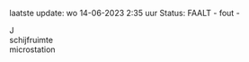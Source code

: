 laatste update: 
wo 14-06-2023  2:35   uur 
Status: FAALT - fout - 
<div class="service R">J</div><div class="service R">schijfruimte</div><div class="service R">microstation</div>